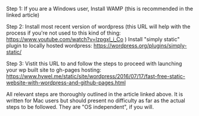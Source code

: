 Step 1: If you are a Windows user, Install WAMP (this is recommended in the linked article)

Step 2: Install most recent version of wordpress (this URL will help with the process if you're not used to this kind of thing: https://www.youtube.com/watch?v=lzpgxl_i_Co
)
Install "simply static" plugin to locally hosted wordpress: https://wordpress.org/plugins/simply-static/

Step 3: Vistit this URL to and follow the steps to proceed with launching your wp built site to gh-pages hosting:
 https://www.hywel.me/static/site/wordpress/2016/07/17/fast-free-static-website-with-wordpress-and-github-pages.html

All relevant steps are thoroughly outlined in the article linked above. It is written for Mac users but should present no difficulty as far as the actual steps to be followed. They are "OS independent", if you will.
